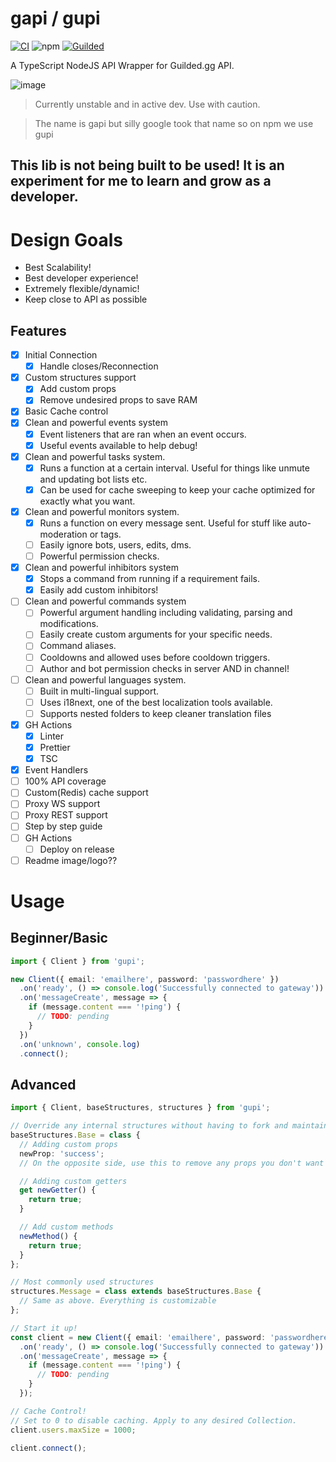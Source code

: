 # gapi / gupi

[![CI](https://github.com/Skillz4Killz/gapi/actions/workflows/CI.yml/badge.svg)](https://github.com/Skillz4Killz/gapi/actions/workflows/CI.yml)
![npm](https://img.shields.io/npm/v/gupi)
[![Guilded](https://img.shields.io/badge/Guilded%20Server-Click%20To%20Join!-yellow)](https://www.guilded.gg/i/Vkb5LVP2)

A TypeScript NodeJS API Wrapper for Guilded.gg API.

![image](https://img.guildedcdn.com/ContentMedia/cddfebfa0ca84afd72f2a6bdc55bb158-Full.webp?w=713&h=130)

> Currently unstable and in active dev. Use with caution.

> The name is gapi but silly google took that name so on npm we use gupi

## This lib is not being built to be used! It is an experiment for me to learn and grow as a developer.

# Design Goals

- Best Scalability!
- Best developer experience!
- Extremely flexible/dynamic!
- Keep close to API as possible

## Features

- [x] Initial Connection
  - [x] Handle closes/Reconnection
- [x] Custom structures support
  - [x] Add custom props
  - [x] Remove undesired props to save RAM
- [x] Basic Cache control
- [x] Clean and powerful events system
  - [x] Event listeners that are ran when an event occurs.
  - [x] Useful events available to help debug!
- [x] Clean and powerful tasks system.
  - [x] Runs a function at a certain interval. Useful for things like unmute and updating bot lists etc.
  - [x] Can be used for cache sweeping to keep your cache optimized for exactly what you want.
- [x] Clean and powerful monitors system.
  - [x] Runs a function on every message sent. Useful for stuff like auto-moderation or tags.
  - [ ] Easily ignore bots, users, edits, dms.
  - [ ] Powerful permission checks.
- [x] Clean and powerful inhibitors system
  - [x] Stops a command from running if a requirement fails.
  - [x] Easily add custom inhibitors!
- [ ] Clean and powerful commands system
  - [ ] Powerful argument handling including validating, parsing and modifications.
  - [ ] Easily create custom arguments for your specific needs.
  - [ ] Command aliases.
  - [ ] Cooldowns and allowed uses before cooldown triggers.
  - [ ] Author and bot permission checks in server AND in channel!
- [ ] Clean and powerful languages system.
  - [ ] Built in multi-lingual support.
  - [ ] Uses i18next, one of the best localization tools available.
  - [ ] Supports nested folders to keep cleaner translation files
- [x] GH Actions
  - [x] Linter
  - [x] Prettier
  - [x] TSC
- [x] Event Handlers
- [ ] 100% API coverage
- [ ] Custom(Redis) cache support
- [ ] Proxy WS support
- [ ] Proxy REST support
- [ ] Step by step guide
- [ ] GH Actions
  - [ ] Deploy on release
- [ ] Readme image/logo??

# Usage

## Beginner/Basic

```ts
import { Client } from 'gupi';

new Client({ email: 'emailhere', password: 'passwordhere' })
  .on('ready', () => console.log('Successfully connected to gateway'))
  .on('messageCreate', message => {
    if (message.content === '!ping') {
      // TODO: pending
    }
  })
  .on('unknown', console.log)
  .connect();
```

## Advanced

```ts
import { Client, baseStructures, structures } from 'gupi';

// Override any internal structures without having to fork and maintain headaches.
baseStructures.Base = class {
  // Adding custom props
  newProp: 'success';
  // On the opposite side, use this to remove any props you don't want to save RAM/cache!

  // Adding custom getters
  get newGetter() {
    return true;
  }

  // Add custom methods
  newMethod() {
    return true;
  }
};

// Most commonly used structures
structures.Message = class extends baseStructures.Base {
  // Same as above. Everything is customizable
};

// Start it up!
const client = new Client({ email: 'emailhere', password: 'passwordhere' })
  .on('ready', () => console.log('Successfully connected to gateway'))
  .on('messageCreate', message => {
    if (message.content === '!ping') {
      // TODO: pending
    }
  });

// Cache Control!
// Set to 0 to disable caching. Apply to any desired Collection.
client.users.maxSize = 1000;

client.connect();
```
